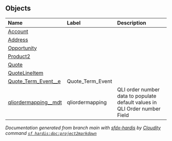 ## Objects

| Name      | Label | Description |
| :-------- | :---- | :---------- | 
| [Account](Account.md) |  | <!-- --> |
| [Address](Address.md) |  | <!-- --> |
| [Opportunity](Opportunity.md) |  | <!-- --> |
| [Product2](Product2.md) |  | <!-- --> |
| [Quote](Quote.md) |  | <!-- --> |
| [QuoteLineItem](QuoteLineItem.md) |  | <!-- --> |
| [Quote_Term_Event__e](Quote_Term_Event__e.md) | Quote_Term_Event | <!-- --> |
| [qliordermapping__mdt](qliordermapping__mdt.md) | qliordermapping | QLI order number data to populate default values in QLI Order number Field |

_Documentation generated from branch main with [sfdx-hardis](https://sfdx-hardis.cloudity.com) by [Cloudity](https://cloudity.com) command [`sf hardis:doc:project2markdown`](https://sfdx-hardis.cloudity.com/hardis/doc/project2markdown/)_
